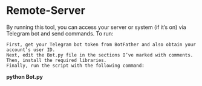 # Remote-Server

By running this tool, you can access your server or system (if it’s on) via Telegram bot and send commands.
To run:

    First, get your Telegram bot token from BotFather and also obtain your account’s user ID.
    Next, edit the Bot.py file in the sections I’ve marked with comments.
    Then, install the required libraries.
    Finally, run the script with the following command:
**python Bot.py**
